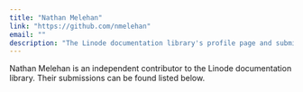 ```yaml
---
title: "Nathan Melehan"
link: "https://github.com/nmelehan"
email: ""
description: "The Linode documentation library's profile page and submission listing for Nathan Melehan"
---
```


Nathan Melehan is an independent contributor to the Linode documentation library. Their submissions can be found listed below.